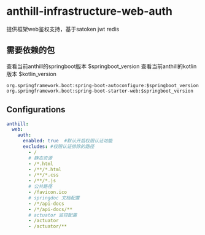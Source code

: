 # anthill-infrastructure-web-auth

提供框架web鉴权支持，基于satoken jwt redis

## 需要依赖的包

查看当前anthill的springboot版本 $springboot_version
查看当前anthill的kotlin版本 $kotlin_version

```
org.springframework.boot:spring-boot-autoconfigure:$springboot_version
org.springframework.boot:spring-boot-starter-web:$springboot_version
```

## Configurations

~~~yml
anthill:
  web:
    auth:
      enabled: true  #默认开启权限认证功能
      excludes: #权限认证排除的路径
        - /
        # 静态资源
        - /*.html
        - /**/*.html
        - /**/*.css
        - /**/*.js
        # 公共路径
        - /favicon.ico
        # springdoc 文档配置
        - /*/api-docs
        - /*/api-docs/**
        # actuator 监控配置
        - /actuator
        - /actuator/**
~~~

